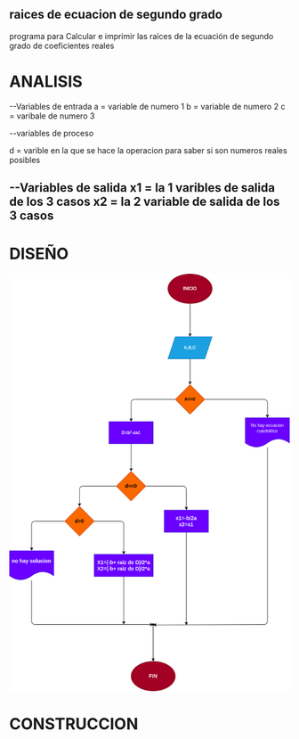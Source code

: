 ## raices de ecuacion de segundo grado
programa para  Calcular e imprimir las raíces de la ecuación de segundo grado de coeficientes reales

# ANALISIS

--Variables de entrada 
a = variable de numero 1
b = variable de numero 2
c = varibale de numero 3

--variables de proceso

d = varible en la que se hace la operacion para saber si son numeros reales posibles

--Variables de salida
x1 = la 1 varibles de salida de los 3 casos
x2 = la 2 variable de salida de los 3 casos
--
# DISEÑO

![Diagrama de flujo](diagrama.png "diagrama de flujo")

# CONSTRUCCION